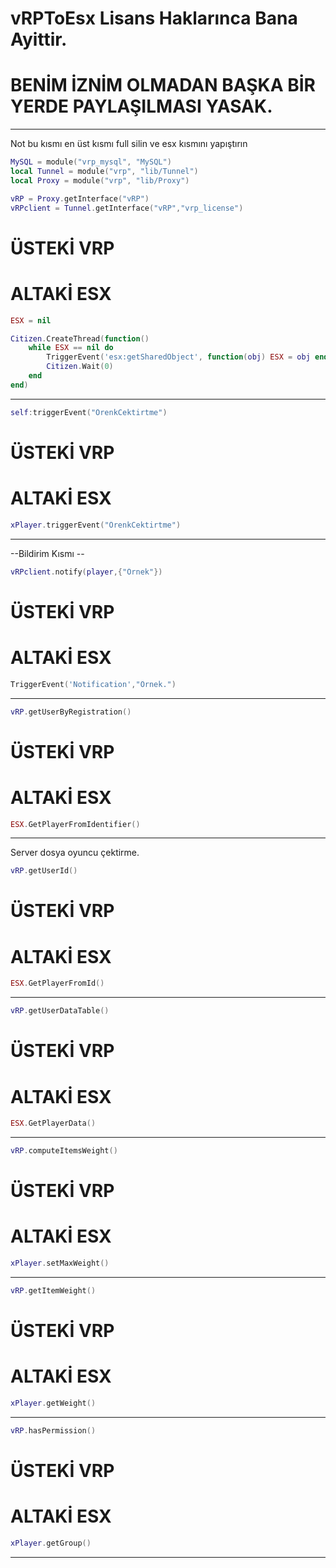 # vRPToEsx Lisans Haklarınca Bana Ayittir.
# BENİM İZNİM OLMADAN BAŞKA BİR YERDE PAYLAŞILMASI YASAK.

--------------------------------------------------------------------------------------------------
Not bu kısmı  en üst kısmı full silin ve esx kısmını yapıştırın 
```lua
MySQL = module("vrp_mysql", "MySQL")
local Tunnel = module("vrp", "lib/Tunnel")
local Proxy = module("vrp", "lib/Proxy")

vRP = Proxy.getInterface("vRP")
vRPclient = Tunnel.getInterface("vRP","vrp_license")
```
# ÜSTEKİ VRP

# ALTAKİ ESX
```lua
ESX = nil

Citizen.CreateThread(function()
    while ESX == nil do
        TriggerEvent('esx:getSharedObject', function(obj) ESX = obj end)
        Citizen.Wait(0)
    end
end)
```

--------------------------------------------------------------------------------------------------

```lua
self:triggerEvent("ÖrenkCektirtme")
```
# ÜSTEKİ VRP

# ALTAKİ ESX
```lua
xPlayer.triggerEvent("ÖrenkCektirtme")
```

--------------------------------------------------------------------------------------------------
--Bildirim Kısmı --
```lua
vRPclient.notify(player,{"Örnek"})
```
# ÜSTEKİ VRP

# ALTAKİ ESX
```lua
TriggerEvent('Notification',"Örnek.")
```

--------------------------------------------------------------------------------------------------

```lua
vRP.getUserByRegistration()
```
# ÜSTEKİ VRP

# ALTAKİ ESX
```lua
ESX.GetPlayerFromIdentifier()
```
--------------------------------------------------------------------------------------------------

Server dosya oyuncu çektirme.
```lua
vRP.getUserId()
```
# ÜSTEKİ VRP

# ALTAKİ ESX
```lua
ESX.GetPlayerFromId()
```
--------------------------------------------------------------------------------------------------

```lua
vRP.getUserDataTable()
```
# ÜSTEKİ VRP

# ALTAKİ ESX
```lua
ESX.GetPlayerData()
```
--------------------------------------------------------------------------------------------------

```lua
vRP.computeItemsWeight()
```
# ÜSTEKİ VRP

# ALTAKİ ESX
```lua
xPlayer.setMaxWeight()
```
--------------------------------------------------------------------------------------------------

```lua
vRP.getItemWeight()
```
# ÜSTEKİ VRP

# ALTAKİ ESX
```lua
xPlayer.getWeight()
```
--------------------------------------------------------------------------------------------------


```lua
vRP.hasPermission()
```
# ÜSTEKİ VRP

# ALTAKİ ESX
```lua
xPlayer.getGroup()
```
--------------------------------------------------------------------------------------------------


